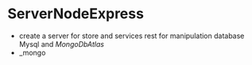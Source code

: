 # ServerNodeExpress
- create a server for store and services rest for manipulation database Mysql and _MongoDbAtlas_
- _mongo


